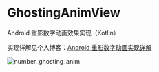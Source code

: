 # GhostingAnimView
Android 重影数字动画效果实现（Kotlin）

实现详解见个人博客：[Android 重影数字动画实现详解](https://www.chenwenguan.com/android-ghosting-number-anim-view/)

![number_ghosting_anim](https://user-images.githubusercontent.com/40523194/220092478-5a7e64a5-83b2-486a-a980-0e28f6e40de7.gif)
